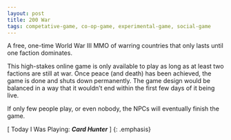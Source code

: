 ```yaml
---
layout: post
title: 200 War
tags: competative-game, co-op-game, experimental-game, social-game
---
```

A free, one-time World War III MMO of warring countries that only lasts until one faction dominates. 

This high-stakes online game is only available to play as long as at least two factions are still at war.  Once peace (and death) has been achieved, the game is done and shuts down permanently.  The game design would be balanced in a way that it wouldn’t end within the first few days of it being live. 

If only few people play, or even nobody, the NPCs will eventually finish the game.

[ Today I Was Playing: ***Card Hunter*** ]
{: .emphasis}

